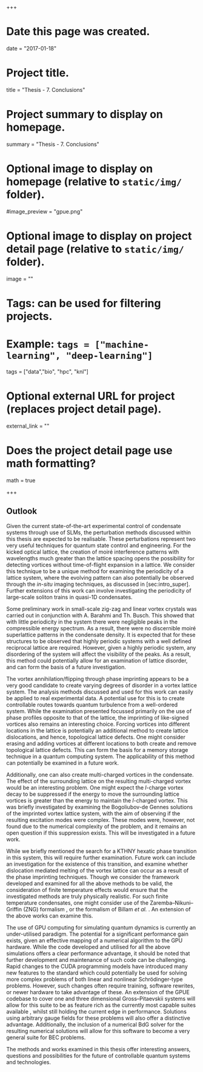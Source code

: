 +++
# Date this page was created.
date = "2017-01-18"

# Project title.
title = "Thesis - 7. Conclusions"

# Project summary to display on homepage.
summary = "Thesis - 7. Conclusions"

# Optional image to display on homepage (relative to `static/img/` folder).
#image_preview = "gpue.png"

# Optional image to display on project detail page (relative to `static/img/` folder).
image = ""

# Tags: can be used for filtering projects.
# Example: `tags = ["machine-learning", "deep-learning"]`
tags = ["data","bio", "hpc", "knl"]

# Optional external URL for project (replaces project detail page).
external_link = ""

# Does the project detail page use math formatting?
math = true

+++

Outlook
-------

Given the current state-of-the-art experimental control of condensate systems through use of SLMs, the perturbation methods discussed within this thesis are expected to be realisable. These perturbations represent two very useful techniques for quantum state control and engineering. For the kicked optical lattice, the creation of moiré interference patterns with wavelengths much greater than the lattice spacing opens the possibility for detecting vortices without time-of-flight expansion in a lattice. We consider this technique to be a unique method for examining the periodicity of a lattice system, where the evolving pattern can also potentially be observed through the *in-situ* imaging techniques, as discussed in \[sec:intro\_super\]. Further extensions of this work can involve investigating the periodicity of large-scale soliton trains in quasi-1D condensates.

Some preliminary work in small-scale zig-zag and linear vortex crystals was carried out in conjunction with A. Barahmi and Th. Busch. This showed that with little periodicity in the system there were negligible peaks in the compressible energy spectrum. As a result, there were no discernible moiré superlattice patterns in the condensate density. It is expected that for these structures to be observed that highly periodic systems with a well defined reciprocal lattice are required. However, given a highly periodic system, any disordering of the system will affect the visibility of the peaks. As a result, this method could potentially allow for an examination of lattice disorder, and can form the basis of a future investigation.

The vortex annihilation/flipping through phase imprinting appears to be a very good candidate to create varying degrees of disorder in a vortex lattice system. The analysis methods discussed and used for this work can easily be applied to real experimental data. A potential use for this is to create controllable routes towards quantum turbulence from a well-ordered system. While the examination presented focussed primarily on the use of phase profiles opposite to that of the lattice, the imprinting of like-signed vortices also remains an interesting choice. Forcing vortices into different locations in the lattice is potentially an additional method to create lattice dislocations, and hence, topological lattice defects. One might consider erasing and adding vortices at different locations to both create and remove topological lattice defects. This can form the basis for a memory storage technique in a quantum computing system. The applicability of this method can potentially be examined in a future work.

Additionally, one can also create multi-charged vortices in the condensate. The effect of the surrounding lattice on the resulting multi-charged vortex would be an interesting problem. One might expect the *l*-charge vortex decay to be suppressed if the energy to move the surrounding lattice vortices is greater than the energy to maintain the *l*-charged vortex. This was briefly investigated by examining the Bogoliubov-de Gennes solutions of the imprinted vortex lattice system, with the aim of observing if the resulting excitation modes were complex. These modes were, however, not found due to the numerical complexity of the problem, and it remains an open question if this suppression exists. This will be investigated in a future work.

While we briefly mentioned the search for a KTHNY hexatic phase transition in this system, this will require further examination. Future work can include an investigation for the existence of this transition, and examine whether dislocation mediated melting of the vortex lattice can occur as a result of the phase imprinting techniques. Though we consider the framework developed and examined for all the above methods to be valid, the consideration of finite temperature effects would ensure that the investigated methods are truly physically realistic. For such finite temperature condensates, one might consider use of the Zaremba–Nikuni–Griffin (ZNG) formalism , or the formalism of Billam *et al.* . An extension of the above works can examine this.

The use of GPU computing for simulating quantum dynamics is currently an under-utilised paradigm. The potential for a significant performance gain exists, given an effective mapping of a numerical algorithm to the GPU hardware. While the code developed and utilised for all the above simulations offers a clear performance advantage, it should be noted that further development and maintenance of such code can be challenging. Rapid changes to the CUDA programming models have introduced many new features to the standard which could potentially be used for solving more complex problems of both linear and nonlinear Schrödinger-type problems. However, such changes often require training, software rewrites, or newer hardware to take advantage of these. An extension of the GPUE codebase to cover one and three dimensional Gross–Pitaevskii systems will allow for this suite to be as feature rich as the currently most capable suites available , whilst still holding the current edge in performance. Solutions using arbitrary gauge fields for these problems will also offer a distinctive advantage. Additionally, the inclusion of a numerical BdG solver for the resulting numerical solutions will allow for this software to become a very general suite for BEC problems.

The methods and works examined in this thesis offer interesting answers, questions and possibilities for the future of controllable quantum systems and technologies.